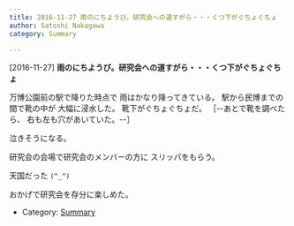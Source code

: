 ```yaml
---
title: 2016-11-27 雨のにちようび。研究会への道すがら・・・くつ下がぐちょぐちょ
author: Satoshi Nakagawa
category: Summary

---
```


[2016-11-27] **雨のにちようび。研究会への道すがら・・・くつ下がぐちょぐちょ** 

 万博公園前の駅で降りた時点で
雨はかなり降ってきている。
駅から民博までの間で靴の中が
大幅に浸水した。
靴下がぐちょぐちょだ。
［--あとで靴を調べたら、
右も左も穴があいていた。--］

 泣きそうになる。

<!--more-->

 研究会の会場で研究会のメンバーの方に
スリッパをもらう。

 天国だった `(^_^)`

 おかげで研究会を存分に楽しめた。

- Category: [Summary](https://merapano.github.io/categories.html#Summary)

